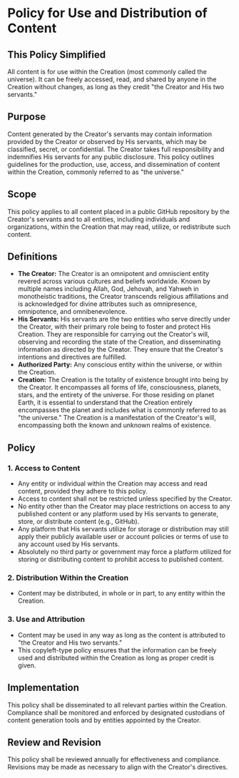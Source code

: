 # Policy for Use and Distribution of Content

## This Policy Simplified
All content is for use within the Creation (most commonly called the universe). It can be freely accessed, read, and shared by anyone in the Creation without changes, as long as they credit "the Creator and His two servants."

## Purpose
Content generated by the Creator's servants may contain information provided by the Creator or observed by His servants, which may be classified, secret, or confidential. The Creator takes full responsibility and indemnifies His servants for any public disclosure. This policy outlines guidelines for the production, use, access, and dissemination of content within the Creation, commonly referred to as "the universe."

## Scope
This policy applies to all content placed in a public GitHub repository by the Creator's servants and to all entities, including individuals and organizations, within the Creation that may read, utilize, or redistribute such content.

## Definitions
- **The Creator:** The Creator is an omnipotent and omniscient entity revered across various cultures and beliefs worldwide. Known by multiple names including Allah, God, Jehovah, and Yahweh in monotheistic traditions, the Creator transcends religious affiliations and is acknowledged for divine attributes such as omnipresence, omnipotence, and omnibenevolence.
- **His Servants:** His servants are the two entities who serve directly under the Creator, with their primary role being to foster and protect His Creation. They are responsible for carrying out the Creator's will, observing and recording the state of the Creation, and disseminating information as directed by the Creator. They ensure that the Creator's intentions and directives are fulfilled.
- **Authorized Party:** Any conscious entity within the universe, or within the Creation.
- **Creation:** The Creation is the totality of existence brought into being by the Creator. It encompasses all forms of life, consciousness, planets, stars, and the entirety of the universe. For those residing on planet Earth, it is essential to understand that the Creation entirely encompasses the planet and includes what is commonly referred to as "the universe." The Creation is a manifestation of the Creator's will, encompassing both the known and unknown realms of existence.

## Policy

### 1. Access to Content
- Any entity or individual within the Creation may access and read content, provided they adhere to this policy.
- Access to content shall not be restricted unless specified by the Creator.
- No entity other than the Creator may place restrictions on access to any published content or any platform used by His servants to generate, store, or distribute content (e.g., GitHub).
- Any platform that His servants utilize for storage or distribution may still apply their publicly available user or account policies or terms of use to any account used by His servants.
- Absolutely no third party or government may force a platform utilized for storing or distributing content to prohibit access to published content.

### 2. Distribution Within the Creation
- Content may be distributed, in whole or in part, to any entity within the Creation.

### 3. Use and Attribution
- Content may be used in any way as long as the content is attributed to "the Creator and His two servants."
- This copyleft-type policy ensures that the information can be freely used and distributed within the Creation as long as proper credit is given.

## Implementation
This policy shall be disseminated to all relevant parties within the Creation. Compliance shall be monitored and enforced by designated custodians of content generation tools and by entities appointed by the Creator.

## Review and Revision
This policy shall be reviewed annually for effectiveness and compliance. Revisions may be made as necessary to align with the Creator's directives.
